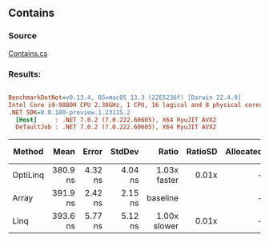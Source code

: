 ﻿## Contains

### Source
[Contains.cs](../../src/OptiLinq.Benchmark/Contains.cs)

### Results:
``` ini

BenchmarkDotNet=v0.13.4, OS=macOS 13.3 (22E5236f) [Darwin 22.4.0]
Intel Core i9-9880H CPU 2.30GHz, 1 CPU, 16 logical and 8 physical cores
.NET SDK=8.0.100-preview.1.23115.2
  [Host]     : .NET 7.0.2 (7.0.222.60605), X64 RyuJIT AVX2
  DefaultJob : .NET 7.0.2 (7.0.222.60605), X64 RyuJIT AVX2


```
|   Method |     Mean |   Error |  StdDev |        Ratio | RatioSD | Allocated | Alloc Ratio |
|--------- |---------:|--------:|--------:|-------------:|--------:|----------:|------------:|
| OptiLinq | 380.9 ns | 4.32 ns | 4.04 ns | 1.03x faster |   0.01x |         - |          NA |
|    Array | 391.9 ns | 2.42 ns | 2.15 ns |     baseline |         |         - |          NA |
|     Linq | 393.6 ns | 5.77 ns | 5.12 ns | 1.00x slower |   0.01x |         - |          NA |
